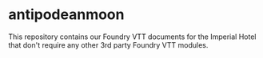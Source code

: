 # antipodeanmoon
This repository contains our Foundry VTT documents for the Imperial Hotel that don't require any other 3rd party Foundry VTT modules.
